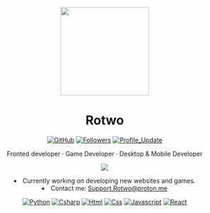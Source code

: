 <p align="center">
  <img src="https://github.com/Rotwo/Rotwo/blob/main/assets/Rotwo-Logo-v3-bg?raw=true" width="200" />
  <h1 align="center">Rotwo</h1>
  <div align="center">
    <a href="https://github.com/rotwo" target="_blank"><img alt="GitHub" src="https://img.shields.io/badge/-@Rotwo-181717?style=flat-square&logo=GitHub&logoColor=white"></a>
    <a href="https://github.com/rotwo?tab=followers"><img alt="Followers" src="https://img.shields.io/github/followers/Rotwo?color=4C1&logo=github"></a>
    <a href="https://github.com/rotwo/rotwo" target="_blank"><img alt="Profile_Update" src="https://img.shields.io/github/last-commit/Rotwo/Rotwo?label=Profile%20update&style=fflat-square"></a>
  </div>
  <p align="center">Fronted developer · Game Developer · Desktop & Mobile Developer</p>
</p>
<p align="center">
  <img src="https://github-readme-stats.vercel.app/api?username=Rotwo&show_icons=true&theme=tokyonight" />
  <li align="center">Currently working on developing new websites and games.</li>
  <li align="center">Contact me: <a href="Support.Rotwo@proton.me">Support.Rotwo@proton.me</a></li>
</p>
<p align="center">
  <a href="https://github.com/rotwo?tab=repositories&language=python" target="_blank"><img alt="Python" src="https://img.shields.io/badge/Python-FFD43B?style=rounded-square&logo=python&logoColor=blue&color=yellow"></a>
  <a href="https://github.com/rotwo?tab=repositories&language=csharp" target="_blank"><img alt="Csharp" src="https://img.shields.io/badge/Csharp-FFD43B?style=rounded-square&logo=csharp&logoColor=white&color=purple"></a>
    <a href="https://github.com/rotwo?tab=repositories&language=html" target="_blank"><img alt="Html" src="https://img.shields.io/badge/Html-FFD43B?style=rounded-square&logo=html&logoColor=white&color=orange"></a>
      <a href="https://github.com/rotwo?tab=repositories&language=css" target="_blank"><img alt="Css" src="https://img.shields.io/badge/Css-FFD43B?style=rounded-square&logo=css&logoColor=white&color=blue"></a>
        <a href="https://github.com/rotwo?tab=repositories&language=javascript" target="_blank"><img alt="Javascript" src="https://img.shields.io/badge/Javascript-FFD43B?style=rounded-square&logo=javascript&logoColor=white&color=yellow"></a>
          <a href="https://github.com/rotwo?tab=repositories&language=javascript" target="_blank"><img alt="React" src="https://img.shields.io/badge/React-FFD43B?style=rounded-square&logo=react&logoColor=white&color=blue"></a>
</p>
